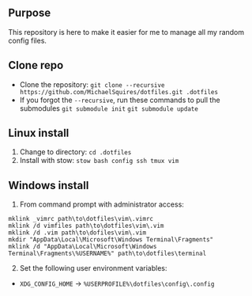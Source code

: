 ## Purpose
This repository is here to make it easier for me to manage all my random config files.

## Clone repo

- Clone the repository: `git clone --recursive https://github.com/MichaelSquires/dotfiles.git .dotfiles`
- If you forgot the `--recursive`, run these commands to pull the submodules
  `git submodule init`
  `git submodule update`

## Linux install

1. Change to directory: `cd .dotfiles`
1. Install with stow: `stow bash config ssh tmux vim`

## Windows install

1. From command prompt with administrator access:
  ```
  mklink _vimrc path\to\dotfiles\vim\.vimrc
  mklink /d vimfiles path\to\dotfiles\vim\.vim
  mklink /d .vim path\to\dofiles\vim\.vim
  mkdir "AppData\Local\Microsoft\Windows Terminal\Fragments"
  mklink /d "AppData\Local\Microsoft\Windows Terminal\Fragments\%USERNAME%" path\to\dotfiles\terminal
  ```

2. Set the following user environment variables:

- `XDG_CONFIG_HOME` -> `%USERPROFILE%\dotfiles\config\.config`
